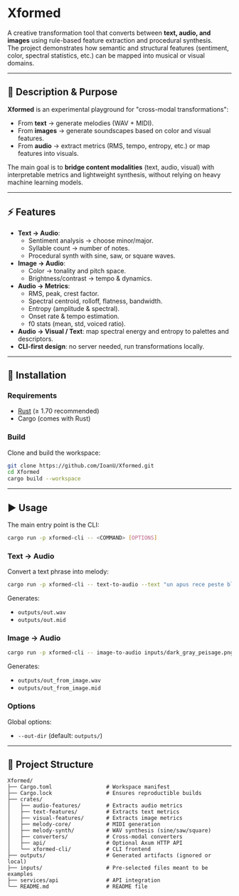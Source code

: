 # Xformed

A creative transformation tool that converts between **text, audio, and images** using rule-based feature extraction and procedural synthesis.  
The project demonstrates how semantic and structural features (sentiment, color, spectral statistics, etc.) can be mapped into musical or visual domains.

---

## 📌 Description & Purpose
**Xformed** is an experimental playground for "cross-modal transformations":  
- From **text** → generate melodies (WAV + MIDI).  
- From **images** → generate soundscapes based on color and visual features.  
- From **audio** → extract metrics (RMS, tempo, entropy, etc.) or map features into visuals.  

The main goal is to **bridge content modalities** (text, audio, visual) with interpretable metrics and lightweight synthesis, without relying on heavy machine learning models.

---

## ⚡ Features
- **Text → Audio**:  
  - Sentiment analysis → choose minor/major.  
  - Syllable count → number of notes.  
  - Procedural synth with sine, saw, or square waves.  
- **Image → Audio**:  
  - Color → tonality and pitch space.  
  - Brightness/contrast → tempo & dynamics.  
- **Audio → Metrics**:  
  - RMS, peak, crest factor.  
  - Spectral centroid, rolloff, flatness, bandwidth.  
  - Entropy (amplitude & spectral).  
  - Onset rate & tempo estimation.  
  - f0 stats (mean, std, voiced ratio).  
- **Audio → Visual / Text**: map spectral energy and entropy to palettes and descriptors.  
- **CLI-first design**: no server needed, run transformations locally.  

---

## 🚀 Installation

### Requirements
- [Rust](https://www.rust-lang.org/tools/install) (≥ 1.70 recommended)  
- Cargo (comes with Rust)  

### Build
Clone and build the workspace:

```bash
git clone https://github.com/IoanU/Xformed.git
cd Xformed
cargo build --workspace
```

---

## ▶️ Usage

The main entry point is the CLI:

```bash
cargo run -p xformed-cli -- <COMMAND> [OPTIONS]
```

### Text → Audio
Convert a text phrase into melody:

```bash
cargo run -p xformed-cli -- text-to-audio --text "un apus rece peste blocuri"
```

Generates:
- `outputs/out.wav`  
- `outputs/out.mid`

### Image → Audio
```bash
cargo run -p xformed-cli -- image-to-audio inputs/dark_gray_peisage.png
```
Generates:
- `outputs/out_from_image.wav`  
- `outputs/out_from_image.mid`

### Options
Global options:  
- `--out-dir` (default: `outputs/`)  

---

## 📂 Project Structure

```
Xformed/
├── Cargo.toml                 # Workspace manifest
├── Cargo.lock                 # Ensures reproductible builds
├── crates/
│   ├── audio-features/        # Extracts audio metrics
│   ├── text-features/         # Extracts text metrics
│   ├── visual-features/       # Extracts image metrics
│   ├── melody-core/           # MIDI generation
│   ├── melody-synth/          # WAV synthesis (sine/saw/square)
│   ├── converters/            # Cross-modal converters
│   ├── api/                   # Optional Axum HTTP API
│   └── xformed-cli/           # CLI frontend
├── outputs/                   # Generated artifacts (ignored or local)
├── inputs/                    # Pre-selected files meant to be examples
├── services/api               # API integration
└── README.md                  # README file